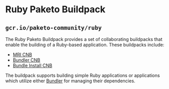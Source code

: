 # Ruby Paketo Buildpack
## `gcr.io/paketo-community/ruby`

The Ruby Paketo Buildpack provides a set of collaborating buildpacks that
enable the building of a Ruby-based application. These buildpacks include:
- [MRI CNB](https://github.com/paketo-community/mri)
- [Bundler CNB](https://github.com/paketo-community/bundler)
- [Bundle Install CNB](https://github.com/paketo-community/bundle-install)

The buildpack supports building simple Ruby applications or applications which
utilize either [Bundler](https://bundler.io/) for managing their dependencies.
